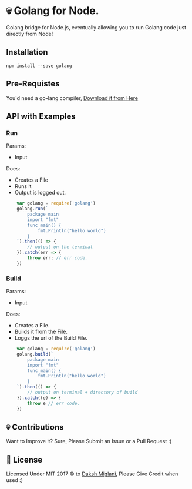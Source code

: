 # 💀 Golang for Node.

Golang bridge for Node.js, eventually allowing you to run Golang code just directly from Node!

## Installation

```
npm install --save golang
```

## Pre-Requistes

You'd need a go-lang compiler, [Download it from Here](https://golang.org/dl/)

## API with Examples

### Run

Params:
- Input

Does:
- Creates a File
- Runs it
- Output is logged out.

```javascript
	var golang = require('golang')
	golang.run(`
		package main
		import "fmt"
		func main() {
		    fmt.Println("hello world")
		}
	`).then(() => {
		// output on the terminal
	}).catch(err => {
		throw err; // err code. 
	})
```

### Build

Params:
- Input

Does:
- Creates a File.
- Builds it from the File.
- Loggs the url of the Build File.

```javascript
	var golang = require('golang')
	golang.build(`
		package main
		import "fmt"
		func main() {
		    fmt.Println("hello world")
		}
	`).then(() => {
		// output on terminal + directory of build
	}).catch((e) => {
		throw e // err code.
	})
```

## 💀 Contributions
Want to Improve it? Sure, Please Submit an Issue or a Pull Request :)


## 📜 License

Licensed Under MIT 2017 © to [Daksh Miglani](https://dak.sh), Please Give Credit when used :)